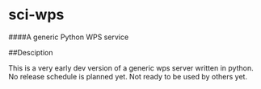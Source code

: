 sci-wps
=======

####A generic Python WPS service

##Desciption

This is a very early dev version of a generic wps server written in python.
No release schedule is planned yet. Not ready to be used by others yet.
